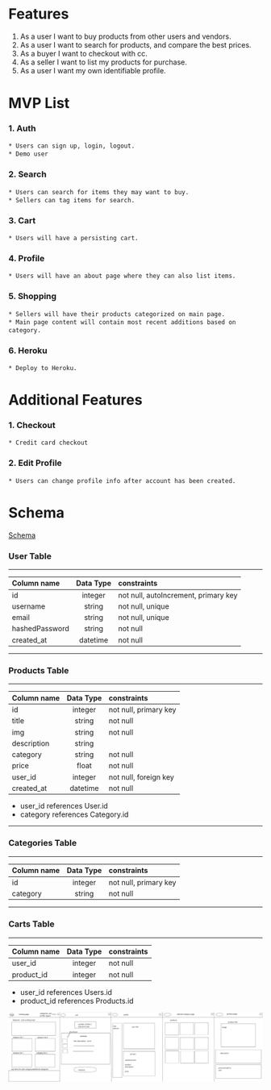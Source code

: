 # Features
1. As a user I want to buy products from other users and vendors.
2. As a user I want to search for products, and compare the best prices.
3. As a buyer I want to checkout with cc.
4. As a seller I want to list my products for purchase.
5. As a user I want my own identifiable profile.

# MVP List
### 1. Auth
    * Users can sign up, login, logout.
    * Demo user
### 2. Search
    * Users can search for items they may want to buy.
    * Sellers can tag items for search.
### 3. Cart
    * Users will have a persisting cart.
### 4. Profile
    * Users will have an about page where they can also list items.
### 5. Shopping
    * Sellers will have their products categorized on main page.
    * Main page content will contain most recent additions based on category.
### 6. Heroku
    * Deploy to Heroku.

# Additional Features
### 1. Checkout
    * Credit card checkout
### 2. Edit Profile
    * Users can change profile info after account has been created.

# Schema
[Schema](https://drawsql.app/solodolo/diagrams/ebay-clone#)
### User Table
***
| Column name  | Data Type    | constraints       |
| :---        |    :----:   |:---                 |
| id  | integer  | not null, autoIncrement, primary key |
| username   | string        | not null, unique   |
| email      | string        | not null, unique   |
| hashedPassword | string    | not null           |
| created_at | datetime      | not null           |
***
### Products Table
***
| Column name  | Data Type    | constraints       |
| :---        |    :----:   |:---                 |
| id      | integer  | not null, primary key      |
| title   | string        | not null              |
| img     | string        | not null              |
| description | string        |                   |
| category | string        |  not null             |
| price | float        |  not null                 |
| user_id     | integer       | not null, foreign key |
| created_at | datetime      | not null           |
* user_id references User.id
* category references  Category.id
***
### Categories Table
***
| Column name  | Data Type    | constraints       |
| :---        |    :----:   |:---                 |
| id      | integer  | not null, primary key      |
| category   | string       | not null |
***
### Carts Table
***
| Column name  | Data Type    | constraints       |
| :---        |    :----:   |:---                 |
| user_id      | integer  | not null     |
| product_id      | integer  | not null    |
* user_id references Users.id
* product_id references Products.id


![Wireframe](site_wireframe.png)
<!-- ### Sub-Categories Table
***
| Column name  | Data Type    | constraints       |
| :---        |    :----:   |:---                 |
| product_id      | integer  | not null     |
| sub_category      | integer  | not null    |
* product_id references User.id
*** -->